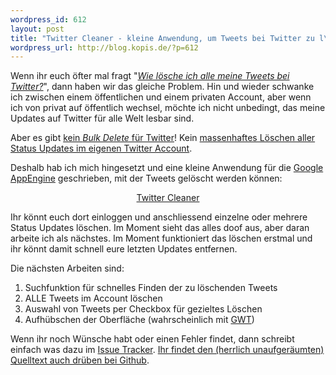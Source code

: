 ```yaml
--- 
wordpress_id: 612
layout: post
title: "Twitter Cleaner - kleine Anwendung, um Tweets bei Twitter zu l\xC3\xB6schen"
wordpress_url: http://blog.kopis.de/?p=612
---
```

Wenn ihr euch öfter mal fragt "<em><a href="http://twittercleaner.appspot.com/index.jsp">Wie lösche ich alle meine Tweets bei Twitter?</a></em>", dann haben wir das gleiche Problem. Hin und wieder schwanke ich zwischen einem öffentlichen und einem privaten Account, aber wenn ich von privat auf öffentlich wechsel, möchte ich nicht unbedingt, das meine Updates auf Twitter für alle Welt lesbar sind.

Aber es gibt <a href="http://twittercleaner.appspot.com/index.jsp">kein <em>Bulk Delete</em> für Twitter</a>! Kein <a href="http://twittercleaner.appspot.com/index.jsp">massenhaftes Löschen aller Status Updates im eigenen Twitter Account</a>.

Deshalb hab ich mich hingesetzt und eine kleine Anwendung für die <a href="http://code.google.com/intl/de-DE/appengine/">Google AppEngine</a> geschrieben, mit der Tweets gelöscht werden können:
<p style="text-align: center;"><a href="http://twittercleaner.appspot.com/">Twitter Cleaner</a></p>
Ihr könnt euch dort einloggen und anschliessend einzelne oder mehrere Status Updates löschen. Im Moment sieht das alles doof aus, aber daran arbeite ich als nächstes. Im Moment funktioniert das löschen erstmal und ihr könnt damit schnell eure letzten Updates entfernen.

Die nächsten Arbeiten sind:
<ol>
	<li>Suchfunktion für schnelles Finden der zu löschenden Tweets</li>
	<li>ALLE Tweets im Account löschen</li>
	<li>Auswahl von Tweets per Checkbox für gezieltes Löschen</li>
	<li>Aufhübschen der Oberfläche (wahrscheinlich mit <a href="http://code.google.com/intl/de-DE/webtoolkit/">GWT</a>)</li>
</ol>

Wenn ihr noch Wünsche habt oder einen Fehler findet, dann schreibt einfach was dazu im <a href="https://github.com/MoriTanosuke/TwitterCleaner/issues">Issue Tracker</a>. <a href="https://github.com/MoriTanosuke/TwitterCleaner">Ihr findet den (herrlich unaufgeräumten) Quelltext auch drüben bei Github</a>.
